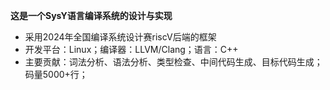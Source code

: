 **这是一个SysY语言编译系统的设计与实现**
- 采用2024年全国编译系统设计赛riscV后端的框架
- 开发平台：Linux；编译器：LLVM/Clang；语言：C++
- 主要贡献：词法分析、语法分析、类型检查、中间代码生成、目标代码生成；码量5000+行；
